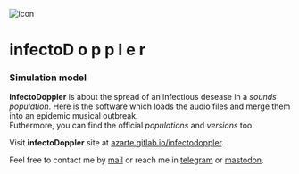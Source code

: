 ![icon](https://gitlab.com/rodrigovalla/infectodoppler/-/raw/master/public/assets/img/logo_64.png)
# infectoD o p p l e r

### Simulation model

**infectoDoppler** is about the spread of an infectious desease in a *sounds population*. Here is the
software which loads the audio files and merge them into an epidemic musical outbreak.  
Futhermore, you can find the official *populations* and *versions* too.  

Visit **infectoDoppler** site at [azarte.gitlab.io/infectodoppler](https://azarte.gitlab.io/infectodoppler/).  

Feel free to contact me by [mail](mailto:rodrigovalla@protonmail.ch) or reach me in
[telegram](https://t.me/rvalla) or [mastodon](https://fosstodon.org/@rvalla).
